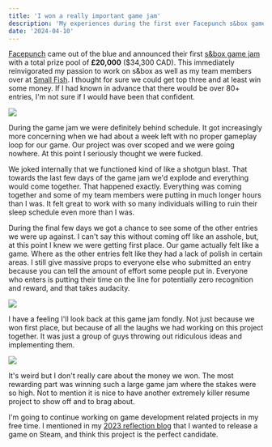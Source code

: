 ```yaml
---
title: 'I won a really important game jam'
description: 'My experiences during the first ever Facepunch s&box game jam'
date: '2024-04-10'
---
```


[Facepunch](https://facepunch.com/) came out of the blue and announced their first [s&box game jam](https://sbox.game/c/gamejam1) with a total prize pool of **£20,000** ($34,300 CAD). This immediately reinvigorated my passion to work on s&box
as well as my team members over at [Small Fish](https://smallfi.sh/). I thought for sure we could get top three and at least win some money. If I had known in advance that there would be over 80+ entries, I'm not sure if I would have been that confident.

<Img src="sauna-1.jpg" />

<Heading title="It is so over...?" />

During the game jam we were definitely behind schedule. It got increasingly more concerning when we had about a week left with no proper gameplay loop for our game. Our project was over scoped and we were going nowhere. At this point I seriously thought we were fucked.

We joked internally that we functioned kind of like a shotgun blast. That towards the last few days of the game jam we'd explode and everything would come together. That happened exactly. Everything was coming together and some of my team members were putting in much longer hours than I was. It felt great to work with so many individuals willing to ruin their sleep schedule even more than I was.

During the final few days we got a chance to see some of the other entries we were up against. I can't say this without coming off like an asshole, but, at this point I knew we were getting first place. Our game actually felt like a game. Where as the other entries felt like they had a lack of polish in certain areas. I still give massive props to everyone else who submitted an entry because you can tell the amount of effort some people put in. Everyone who enters is putting their time on the line for potentially zero recognition and reward, and that takes audacity.

<Img src="sauna-2.jpg" />

<Heading title="My overall thoughts" />

I have a feeling I'll look back at this game jam fondly. Not just because we won first place, but because of all the laughs we had working on this project together. It was just a group of guys throwing out ridiculous ideas and implementing them.

<Img src="sauna-3.jpg" />

It's weird but I don't really care about the money we won. The most rewarding part was winning such a large game jam where the stakes were so high. Not to mention it is nice to have another extremely killer resume project to show off and to brag about.

I'm going to continue working on game development related projects in my free time. I mentioned in my [2023 reflection blog](https://matek.dev/blog/one-blog/) that I wanted to release a game on Steam, and think this project is the perfect candidate.

<Spotify src="track/1xHbeaBnk5tV1BEInmVKlw?si=e734aaca1d054726" />
